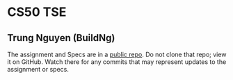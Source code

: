 # CS50 TSE

## Trung Nguyen (BuildNg)

The assignment and Specs are in a [public repo](https://github.com/CS50Spring2023/labs/tse).
Do not clone that repo; view it on GitHub.
Watch there for any commits that may represent updates to the assignment or specs.
